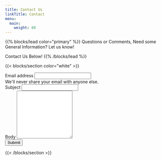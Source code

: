 ```yaml
---
title: Contact Us
linkTitle: Contact
menu:
  main:
    weight: 60
---
```

{{% blocks/lead color="primary" %}}
Questions or Comments, Need some General Information? Let us know!

Contact Us Below!
{{% /blocks/lead %}}

{{< blocks/section color="white" >}}
<form action="https://formsubmit.co/info@k0iro.com" method="POST">
  <div class="mb-3">
    <label for="InputEmail" class="form-label">Email address</label>
    <input name="email" type="email" class="form-control" id="InputEmail" aria-describedby="emailHelp">
    <div id="emailHelp" class="form-text">We'll never share your email with anyone else.</div>
  </div>
  <div class="mb-3">
    <label for="InputSubject" class="form-label">Subject</label>
    <input name="subject" type="string" class="form-control" id="InputSubject">
  </div>
  <div class="mb-3">
    <label for="InputBody" class="form-label">Body</label>
    <textarea name="body" type="string" class="form-control" id="InputBody" rows=10></textarea>
  </div>
  <button type="submit" class="btn btn-primary">Submit</button>
</form>
{{< /blocks/section >}}